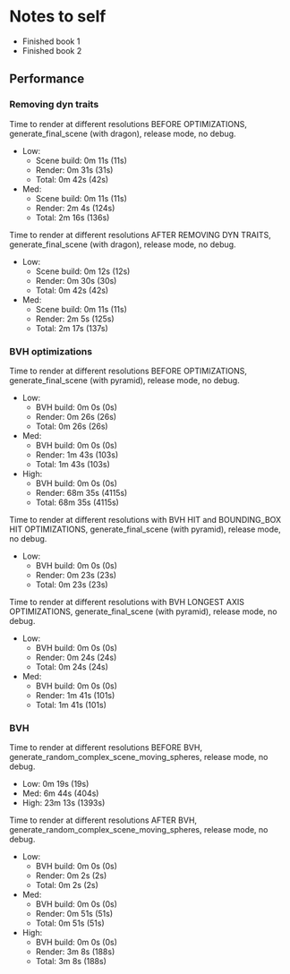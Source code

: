 # Notes to self

- Finished book 1
- Finished book 2

## Performance

### Removing dyn traits

Time to render at different resolutions BEFORE OPTIMIZATIONS,
generate_final_scene (with dragon), release mode, no debug.

- Low:
  - Scene build: 0m 11s (11s)
  - Render: 0m 31s (31s)
  - Total: 0m 42s (42s)
- Med:
  - Scene build: 0m 11s (11s)
  - Render: 2m 4s (124s)
  - Total: 2m 16s (136s)

Time to render at different resolutions AFTER REMOVING DYN TRAITS,
generate_final_scene (with dragon), release mode, no debug.

- Low:
  - Scene build: 0m 12s (12s)
  - Render: 0m 30s (30s)
  - Total: 0m 42s (42s)
- Med:
  - Scene build: 0m 11s (11s)
  - Render: 2m 5s (125s)
  - Total: 2m 17s (137s)

### BVH optimizations

Time to render at different resolutions BEFORE OPTIMIZATIONS,
generate_final_scene (with pyramid), release mode, no debug.

- Low:
  - BVH build: 0m 0s (0s)
  - Render: 0m 26s (26s)
  - Total: 0m 26s (26s)
- Med:
  - BVH build: 0m 0s (0s)
  - Render: 1m 43s (103s)
  - Total: 1m 43s (103s)
- High:
  - BVH build: 0m 0s (0s)
  - Render: 68m 35s (4115s)
  - Total: 68m 35s (4115s)

Time to render at different resolutions with BVH HIT and BOUNDING_BOX HIT OPTIMIZATIONS,
generate_final_scene (with pyramid), release mode, no debug.

- Low:
  - BVH build: 0m 0s (0s)
  - Render: 0m 23s (23s)
  - Total: 0m 23s (23s)

Time to render at different resolutions with BVH LONGEST AXIS OPTIMIZATIONS,
generate_final_scene (with pyramid), release mode, no debug.

- Low:
  - BVH build: 0m 0s (0s)
  - Render: 0m 24s (24s)
  - Total: 0m 24s (24s)
- Med:
  - BVH build: 0m 0s (0s)
  - Render: 1m 41s (101s)
  - Total: 1m 41s (101s)

### BVH

Time to render at different resolutions BEFORE BVH,
generate_random_complex_scene_moving_spheres, release mode, no debug.

- Low: 0m 19s (19s)
- Med: 6m 44s (404s)
- High: 23m 13s (1393s)

Time to render at different resolutions AFTER BVH,
generate_random_complex_scene_moving_spheres, release mode, no debug.

- Low:
  - BVH build: 0m 0s (0s)
  - Render: 0m 2s (2s)
  - Total: 0m 2s (2s)
- Med:
  - BVH build: 0m 0s (0s)
  - Render: 0m 51s (51s)
  - Total: 0m 51s (51s)
- High:
  - BVH build: 0m 0s (0s)
  - Render: 3m 8s (188s)
  - Total: 3m 8s (188s)
